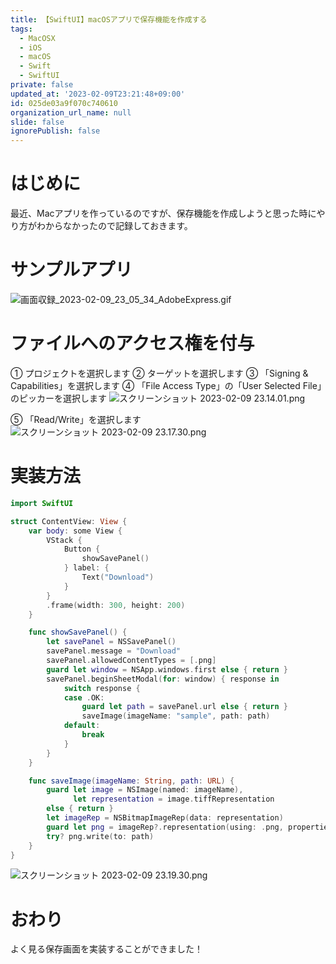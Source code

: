 ```yaml
---
title: 【SwiftUI】macOSアプリで保存機能を作成する
tags:
  - MacOSX
  - iOS
  - macOS
  - Swift
  - SwiftUI
private: false
updated_at: '2023-02-09T23:21:48+09:00'
id: 025de03a9f070c740610
organization_url_name: null
slide: false
ignorePublish: false
---
```

# はじめに
最近、Macアプリを作っているのですが、保存機能を作成しようと思った時にやり方がわからなかったので記録しておきます。

# サンプルアプリ
![画面収録_2023-02-09_23_05_34_AdobeExpress.gif](https://qiita-image-store.s3.ap-northeast-1.amazonaws.com/0/1745371/20d241f6-bc0e-01de-8af9-be52e8e82f44.gif)

# ファイルへのアクセス権を付与
① プロジェクトを選択します
② ターゲットを選択します
③ 「Signing & Capabilities」を選択します
④ 「File Access Type」の「User Selected File」のピッカーを選択します
![スクリーンショット 2023-02-09 23.14.01.png](https://qiita-image-store.s3.ap-northeast-1.amazonaws.com/0/1745371/ab79ed0a-800e-3e88-6a72-755a8212addc.png)

⑤ 「Read/Write」を選択します
![スクリーンショット 2023-02-09 23.17.30.png](https://qiita-image-store.s3.ap-northeast-1.amazonaws.com/0/1745371/9a989743-0147-e35e-4c4f-ed05404494ce.png)

# 実装方法
```swift
import SwiftUI

struct ContentView: View {
    var body: some View {
        VStack {
            Button {
                showSavePanel()
            } label: {
                Text("Download")
            }
        }
        .frame(width: 300, height: 200)
    }

    func showSavePanel() {
        let savePanel = NSSavePanel()
        savePanel.message = "Download"
        savePanel.allowedContentTypes = [.png]
        guard let window = NSApp.windows.first else { return }
        savePanel.beginSheetModal(for: window) { response in
            switch response {
            case .OK:
                guard let path = savePanel.url else { return }
                saveImage(imageName: "sample", path: path)
            default:
                break
            }
        }
    }

    func saveImage(imageName: String, path: URL) {
        guard let image = NSImage(named: imageName),
              let representation = image.tiffRepresentation
        else { return }
        let imageRep = NSBitmapImageRep(data: representation)
        guard let png = imageRep?.representation(using: .png, properties: [:]) else { return }
        try? png.write(to: path)
    }
}
```

![スクリーンショット 2023-02-09 23.19.30.png](https://qiita-image-store.s3.ap-northeast-1.amazonaws.com/0/1745371/31f508f7-27ef-628f-ec7c-3d416b4d2e90.png)

# おわり
よく見る保存画面を実装することができました！

